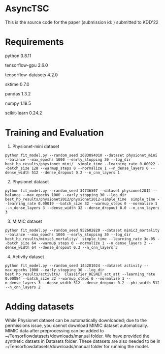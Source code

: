 # AsyncTSC
This is the source code for the paper (submission id: ) submitted to KDD'22

# Requirements
python                    3.8.11

tensorflow-gpu            2.6.0

tensorflow-datasets       4.2.0

sktime                    0.7.0

pandas                    1.3.2

numpy                     1.19.5

scikit-learn              0.24.2


# Training and Evaluation
1. Physionet-mini dataset

```
python fit_model.py --random_seed 2683894010 --dataset physionet_mini --balance --max_epochs 1000 --early_stopping 30 --log_dir best_hp_results/physionet_mini/  simple_time --learning_rate 0.00022 --batch_size 128 --warmup_steps 0 --normalize 1 --n_dense_layers 0 --dense_width 512 --dense_dropout 0.2 --n_cnn_layers 1
```

2. Physionet dataset

```
python fit_model.py --random_seed 34736507 --dataset physionet2012 --balance --max_epochs 1000 --early_stopping 30 --log_dir best_hp_results/physionet2012/physionet2012-simple_time  simple_time --learning_rate 0.00019 --batch_size 32 --warmup_steps 0 --normalize 1 --n_dense_layers 3 --dense_width 32 --dense_dropout 0.0 --n_cnn_layers 3 
```

3. MIMIC dataset

```
python fit_model.py --random_seed 952602820 --dataset mimic3_mortality --balance --max_epochs 1000 --early_stopping 30 --log_dir best_hp_results/mimic3_mortality/  simple_time --learning_rate 3e-05 --batch_size 64 --warmup_steps 0 --normalize 1 --n_dense_layers 2 --dense_width 64 --dense_dropout 0.3 --n_cnn_layers 3
```

4. Activity dataset

```
python fit_model.py --random_seed 144281024 --dataset activity --max_epochs 1000 --early_stopping 30 --log_dir best_hp_results/activity/  Classifier_RESNET_act_att --learning_rate 0.00084 --batch_size 32 --warmup_steps 0 --normalize 1 --n_dense_layers 3 --dense_width 512 --dense_dropout 0.2 --phi_width 512 --n_cnn_layers 2
```

# Adding datasets

While Physionet dataset can be automatically downloaded; due to the permissions issue, you cannot download MIMIC dataset automatically. MIMIC data after preprocessing can be added to ~/Tensorflowdatasets/downloads/manual folder. We have provided the synthetic datsets in Datasets folder. These datasets are also needed to be in ~/Tensorflowdatasets/downloads/manual folder for running the model.